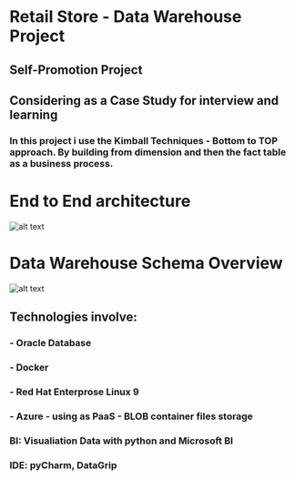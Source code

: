 # Retail Store - Data Warehouse Project

## Self-Promotion Project

## Considering as a Case Study for interview and learning

### In this project i use the Kimball Techniques - Bottom to TOP approach. By building from dimension and then the fact table as a business process.

# End to End architecture
![alt text](https://github.com/inf7m/Retails-DataWarehouse/blob/main/Images/end2endarchh.png) 
# Data Warehouse Schema Overview
![alt text](https://github.com/inf7m/Retails-DataWarehouse/blob/main/Images/warehouse-schema.png)


## Technologies involve: 
### - Oracle Database
### - Docker
### - Red Hat Enterprose Linux 9
### - Azure - using as PaaS - BLOB container files storage
### BI: Visualiation Data with python and Microsoft BI
### IDE: pyCharm, DataGrip
